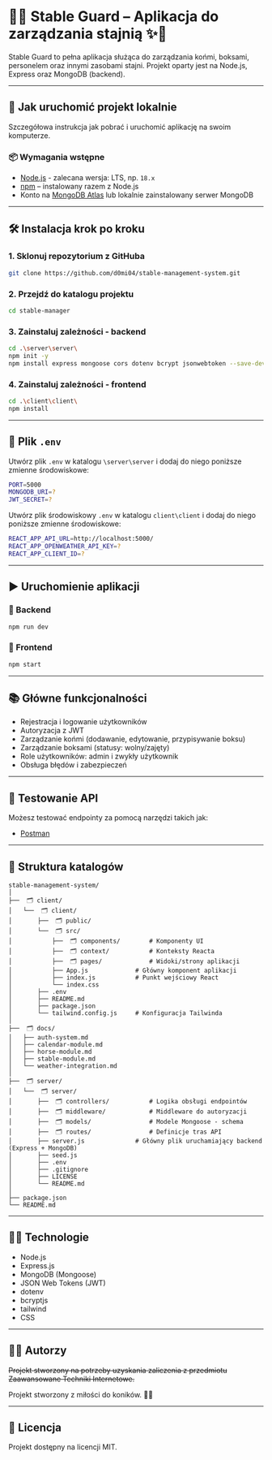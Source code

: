 # 🐴✨ Stable Guard – Aplikacja do zarządzania stajnią ✨🐴

Stable Guard to pełna aplikacja służąca do zarządzania końmi, boksami, personelem oraz innymi zasobami stajni. Projekt oparty jest na Node.js, Express oraz MongoDB (backend).

---
## 🚀 Jak uruchomić projekt lokalnie

Szczegółowa instrukcja jak pobrać i uruchomić aplikację na swoim komputerze.

### 📦 Wymagania wstępne

- [Node.js](https://nodejs.org/) - zalecana wersja: LTS, np. `18.x`
- [npm](https://www.npmjs.com/) – instalowany razem z Node.js
- Konto na [MongoDB Atlas](https://www.mongodb.com/cloud/atlas) lub lokalnie zainstalowany serwer MongoDB

---
## 🛠️ Instalacja krok po kroku

### 1. Sklonuj repozytorium z GitHuba

```bash
git clone https://github.com/d0mi04/stable-management-system.git
```
### 2. Przejdź do katalogu projektu

```bash
cd stable-manager
```
### 3. Zainstaluj zależności - backend

```bash
cd .\server\server\
npm init -y
npm install express mongoose cors dotenv bcrypt jsonwebtoken --save-dev nodemon
```
### 4. Zainstaluj zależności - frontend

```bash
cd .\client\client\
npm install 
```

---

## 🔐 Plik `.env`

Utwórz plik `.env` w katalogu `\server\server` i dodaj do niego poniższe zmienne środowiskowe:

```bash
PORT=5000
MONGODB_URI=?
JWT_SECRET=?
```
Utwórz plik środowiskowy `.env` w katalogu `client\client` i dodaj do niego poniższe zmienne środowiskowe:

```bash
REACT_APP_API_URL=http://localhost:5000/
REACT_APP_OPENWEATHER_API_KEY=?
REACT_APP_CLIENT_ID=?
```

---
## ▶️ Uruchomienie aplikacji
### 🧠 Backend

```bash
npm run dev
```
### 💅 Frontend
```bash
npm start
```

---

## 📚 Główne funkcjonalności

- Rejestracja i logowanie użytkowników
- Autoryzacja z JWT
- Zarządzanie końmi (dodawanie, edytowanie, przypisywanie boksu)
- Zarządzanie boksami (statusy: wolny/zajęty)
- Role użytkowników: admin i zwykły użytkownik
- Obsługa błędów i zabezpieczeń

---

## 🧪 Testowanie API

Możesz testować endpointy za pomocą narzędzi takich jak:

- [Postman](https://www.postman.com/)

---

## 📁 Struktura katalogów

```
stable-management-system/
│
├──  🗂️ client/
│   └──  🗂️ client/
│       ├──  🗂️ public/
│       └──  🗂️ src/
│           ├──  🗂️ components/        # Komponenty UI
│           ├──  🗂️ context/           # Konteksty Reacta
│           ├──  🗂️ pages/             # Widoki/strony aplikacji
│           ├── App.js             # Główny komponent aplikacji
│           ├── index.js           # Punkt wejściowy React
│           └── index.css
│       ├── .env           
│       ├── README.md              
│       ├── package.json           
│       └── tailwind.config.js     # Konfiguracja Tailwinda
│
├──  🗂️ docs/                          
│   ├── auth-system.md
│   ├── calendar-module.md
│   ├── horse-module.md
│   ├── stable-module.md
│   └── weather-integration.md
│
├──  🗂️ server/
│   └──  🗂️ server/
│       ├──  🗂️ controllers/           # Logika obsługi endpointów
│       ├──  🗂️ middleware/            # Middleware do autoryzacji
│       ├──  🗂️ models/                # Modele Mongoose - schema
│       ├──  🗂️ routes/                # Definicje tras API
│       ├── server.js              # Główny plik uruchamiający backend (Express + MongoDB)
│       ├── seed.js                
│       ├── .env                   
│       ├── .gitignore
│       ├── LICENSE
│       └── README.md              
│
├── package.json                   
└── README.md                    

```

---

## 👩‍💻 Technologie

- Node.js
- Express.js
- MongoDB (Mongoose)
- JSON Web Tokens (JWT)
- dotenv
- bcryptjs
- tailwind
- CSS

---

## 🧑‍💼 Autorzy

~~Projekt stworzony na potrzeby uzyskania zaliczenia z przedmiotu Zaawansowane Techniki Internetowe.~~

Projekt stworzony z miłości do koników. 🦄💜

---

## 📜 Licencja

Projekt dostępny na licencji MIT.
